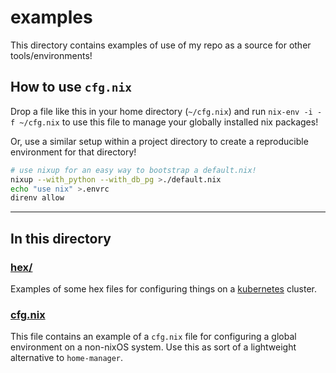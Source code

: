 # examples

This directory contains examples of use of my repo as a source for other tools/environments!

## How to use `cfg.nix`

Drop a file like this in your home directory (`~/cfg.nix`) and run `nix-env -i -f ~/cfg.nix` to use this file to manage your globally installed nix packages!

Or, use a similar setup within a project directory to create a reproducible environment for that directory!

```bash
# use nixup for an easy way to bootstrap a default.nix!
nixup --with_python --with_db_pg >./default.nix
echo "use nix" >.envrc
direnv allow
```

---

## In this directory

### [hex/](./hex/)

Examples of some hex files for configuring things on a [kubernetes](https://kubernetes.io/) cluster.

### [cfg.nix](./cfg.nix)

This file contains an example of a `cfg.nix` file for configuring a global environment on a non-nixOS system. Use this as sort of a lightweight alternative to `home-manager`.
